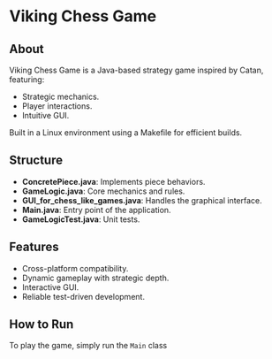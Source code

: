 # Viking Chess Game

## About
Viking Chess Game is a Java-based strategy game inspired by Catan, featuring:
- Strategic mechanics.
- Player interactions.
- Intuitive GUI.

Built in a Linux environment using a Makefile for efficient builds.

## Structure
- **ConcretePiece.java**: Implements piece behaviors.
- **GameLogic.java**: Core mechanics and rules.
- **GUI_for_chess_like_games.java**: Handles the graphical interface.
- **Main.java**: Entry point of the application.
- **GameLogicTest.java**: Unit tests.

## Features
- Cross-platform compatibility.
- Dynamic gameplay with strategic depth.
- Interactive GUI.
- Reliable test-driven development.

## How to Run
To play the game, simply run the `Main` class



